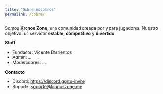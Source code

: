 ```yaml
---
title: "Sobre nosotros"
permalink: /sobre/
---
```


Somos **Kronos Zone**, una comunidad creada por y para jugadores. Nuestro objetivo: un
servidor **estable**, **competitivo** y **divertido**.

**Staff**  
- Fundador: Vicente Barrientos
- Admin: …  
- Moderadores: …

**Contacto**
- Discord: https://discord.gg/tu-invite
- Soporte: soporte@kronoszone.me